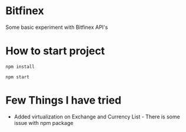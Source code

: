 # Bitfinex
Some basic experiment with Bitfinex API's


# How to start project
```
npm install
```
```
npm start
```

# Few Things I have tried
 -  Added virtualization on Exchange and Currency List  - There is some issue with npm package

